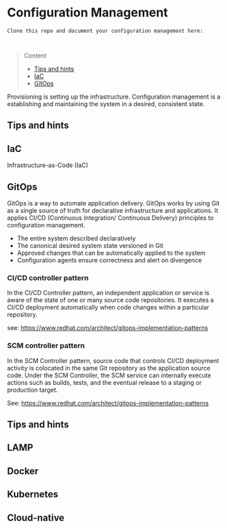 # Configuration Management

```
Clone this repo and document your configuration management here:



```
> Content
> - [Tips and hints](#tips-and-hints)
> - [IaC](#iac)
> - [GitOps](#gitops)

Provisioning is setting up the infrastructure.
Configuration management is a establishing and maintaining the system in a desired, consistent state.

## Tips and hints

## IaC

Infrastructure-as-Code (IaC)

## GitOps

GitOps is a way to automate application delivery.
GitOps works by using Git as a single source of truth for declarative infrastructure and applications.
It applies CI/CD (Continuous Integration/ Continuous Delivery) principles to configuration management.

- The entire system described declaratively
- The canonical desired system state versioned in Git
- Approved changes that can be automatically applied to the system
- Configuration agents ensure correctness and alert on divergence

### CI/CD controller pattern

In the CI/CD Controller pattern, an independent application or service is aware of the state of one or many source code repositories. 
It executes a CI/CD deployment automatically when code changes within a particular repository.

see: https://www.redhat.com/architect/gitops-implementation-patterns

### SCM controller pattern

In the SCM Controller pattern, source code that controls CI/CD deployment activity is colocated in the same Git repository as the application source code. 
Under the SCM Controller, the SCM service can internally execute actions such as builds, tests, and the eventual release to a staging or production target.

See: https://www.redhat.com/architect/gitops-implementation-patterns 



## Tips and hints


## LAMP


## Docker


## Kubernetes


## Cloud-native

